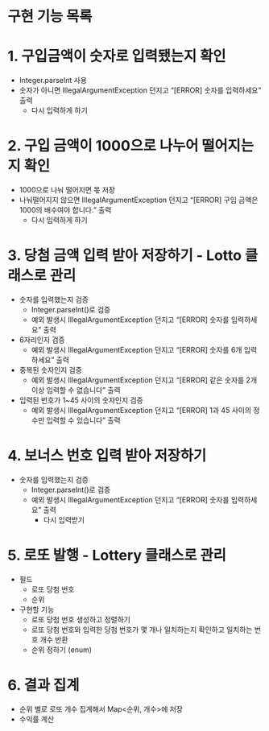 # 구현 기능 목록

# 1. 구입금액이 숫자로 입력됐는지 확인

- Integer.parseInt 사용
- 숫자가 아니면 IllegalArgumentException 던지고 “[ERROR] 숫자를 입력하세요” 출력
    - 다시 입력하게 하기

# 2. 구입 금액이 1000으로 나누어 떨어지는지 확인

- 1000으로 나눠 떨어지면 몫 저장
- 나눠떨어지지 않으면  IllegalArgumentException 던지고 “[ERROR] 구입 금액은 1000의 배수여야 합니다.” 출력
    - 다시 입력하게 하기

# 3. 당첨 금액 입력 받아 저장하기 - Lotto 클래스로 관리

- 숫자를 입력했는지 검증
    - Integer.parseInt()로 검증
    - 예외 발생시 IllegalArgumentException 던지고 “[ERROR] 숫자를 입력하세요” 출력
- 6자리인지 검증
    - 예외 발생시 IllegalArgumentException 던지고 “[ERROR] 숫자를 6개 입력하세요” 출력
- 중복된 숫자인지 검증
    - 예외 발생시 IllegalArgumentException 던지고 “[ERROR] 같은 숫자를 2개 이상 입력할 수 없습니다” 출력
- 입력된 번호가 1~45 사이의 숫자인지 검증
    - 예외 발생시 IllegalArgumentException 던지고 “[ERROR] 1과 45 사이의 정수만 입력할 수 있습니다” 출력

# 4. 보너스 번호 입력 받아 저장하기

- 숫자를 입력했는지 검증
    - Integer.parseInt()로 검증
    - 예외 발생시 IllegalArgumentException 던지고 “[ERROR] 숫자를 입력하세요” 출력
        - 다시 입력받기

# 5. 로또 발행 - Lottery 클래스로 관리

- 필드
    - 로또 당첨 번호
    - 순위
- 구현할 기능
    - 로또 당첨 번호 생성하고 정렬하기
    - 로또 당첨 번호와 입력한 당첨 번호가 몇 개나 일치하는지 확인하고 일치하는 번호 개수 반환
    - 순위 정하기 (enum)

# 6. 결과 집계

- 순위 별로 로또 개수 집계해서 Map<순위, 개수>에 저장
- 수익률 계산